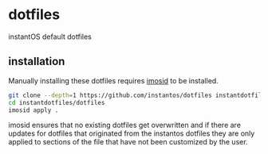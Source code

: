 # dotfiles

instantOS default dotfiles

## installation

Manually installing these dotfiles requires [imosid](https://github.com/instantos/imosid) to be installed. 

```sh
git clone --depth=1 https://github.com/instantos/dotfiles instantdotfiles
cd instantdotfiles/dotfiles
imosid apply .
```

imosid ensures that no existing dotfiles get overwritten and if there are
updates for dotfiles that originated from the instantos dotfiles they are only
applied to sections of the file that have not been customized by the user. 
